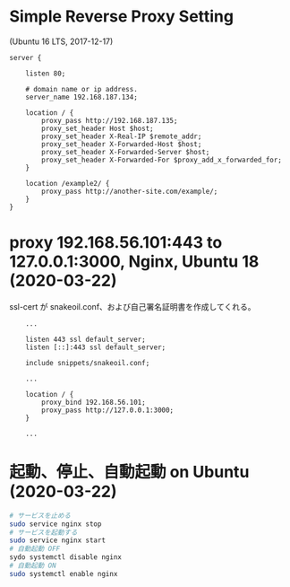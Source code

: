 # Simple Reverse Proxy Setting

(Ubuntu 16 LTS, 2017-12-17)

```
server {

	listen 80;

    # domain name or ip address.
    server_name 192.168.187.134;

    location / {
        proxy_pass http://192.168.187.135;
        proxy_set_header Host $host;
        proxy_set_header X-Real-IP $remote_addr;
        proxy_set_header X-Forwarded-Host $host;
        proxy_set_header X-Forwarded-Server $host;
        proxy_set_header X-Forwarded-For $proxy_add_x_forwarded_for;
    }

    location /example2/ {
        proxy_pass http://another-site.com/example/;
    }
}
```


# proxy 192.168.56.101:443 to 127.0.0.1:3000, Nginx, Ubuntu 18 (2020-03-22)

ssl-cert が snakeoil.conf、および自己署名証明書を作成してくれる。

```
    ...

    listen 443 ssl default_server;
    listen [::]:443 ssl default_server;

    include snippets/snakeoil.conf;

    ...

    location / {
        proxy_bind 192.168.56.101;
        proxy_pass http://127.0.0.1:3000;
    }

    ...
```

# 起動、停止、自動起動 on Ubuntu (2020-03-22)

```bash
# サービスを止める
sudo service nginx stop
# サービスを起動する
sudo service nginx start
# 自動起動 OFF
sydo systemctl disable nginx
# 自動起動 ON
sudo systemctl enable nginx
```

